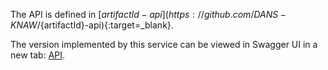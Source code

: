 The API is defined in [${artifactId}-api](https://github.com/DANS-KNAW/${artifactId}-api){:target=_blank}.

The version implemented by this service can be viewed in Swagger UI in a new tab: <a href="../swagger-ui/" target="__blank">API</a>.

